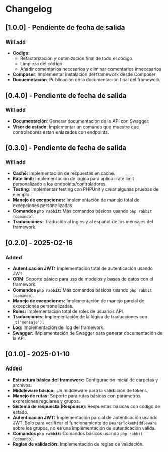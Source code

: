 # Changelog
## [1.0.0] - Pendiente de fecha de salida
### Will add
- **Codigo**:
  - Refactorización y optimización final de todo el código.
  - Limpieza del código.
  - Añadir comentarios necesarios y eliminar comentarios innecesarios
- **Composer**: Implementar instalación del framework desde Composer
- **Docuemntación**: Publicación de la documentación final del framework

## [0.4.0] - Pendiente de fecha de salida
### Will add
- **Documentación**: Generar documentacion de la API con Swagger.
- **Visor de estado**: Implementar un comando que muestre que controladores estan enlazados con endpoints.

## [0.3.0] - Pendiente de fecha de salida
### Will add
- **Caché:** Implementación de respuestas en caché.
- **Rate limit:** Implementación de logica para aplicar rate limit personalizado a los endpoints/controladores.
- **Testing**: Implementar testing con PHPUnit y crear algunas pruebas de ejemplo.
- **Manejo de excepciones:** Implementación de manejo total de excepciones personalizadas.
- **Comandos `php rabbit`:** Más comandos básicos usando `php rabbit [comando]`.
- **Traducciones:** Traducido al ingles y al español de los mensajes del framework.

## [0.2.0] - 2025-02-16
### Added
- **Autenticación JWT:** Implementación total de autenticación usando JWT.
- **ORM:** Soporte básico para uso de modelos y bases de datos con el framework.
- **Comandos `php rabbit`:** Más comandos básicos usando `php rabbit [comando]`.
- **Manejo de excepciones:** Implementación de manejo parcial de excepciones personalizadas.
- **Roles:** Implementación total de roles de usuarios API.
- **Traducciones:** Implementación de la lógica de traducciones con `_t('mensaje');`
- **Log:** Implementación del log del framework.
- **Swagger:** IMplementación de Swagger para generar documentación de la API. 

## [0.1.0] - 2025-01-10
### Added
- **Estructura básica del framework:** Configuración inicial de carpetas y archivos.
- **Middleware básico:** Un middleware para la validación de tokens.
- **Manejo de rutas:** Soporte para rutas básicas con parámetros, expresiones regulares y grupos.
- **Sistema de respuesta (Response):** Respuestas básicas con código de estado.
- **Autenticación JWT:** Implementación parcial de autenticación usando JWT. Solo para verificar el funcionamiento de `BearerTokenMiddleware` sobre los grupos, no es una implementación de autenticación válida.
- **Comandos `php rabbit`:** Comandos básicos usando `php rabbit [comando]`.
- **Reglas de validación:** Implementación de reglas de validación.
